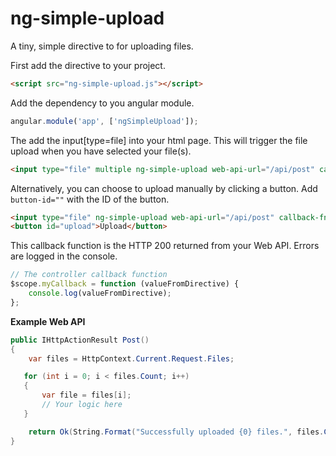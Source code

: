 # ng-simple-upload
A tiny, simple directive to for uploading files.

First add the directive to your project.
```html
<script src="ng-simple-upload.js"></script>
```

Add the dependency to you angular module.
```js
angular.module('app', ['ngSimpleUpload']);
```




The add the input[type=file] into your html page.
This will trigger the file upload when you have selected your file(s).
```html 
<input type="file" multiple ng-simple-upload web-api-url="/api/post" callback-fn="myCallback" />
```



Alternatively, you can choose to upload manually by clicking a button.
Add ```button-id=""``` with the ID of the button.
```html
<input type="file" ng-simple-upload web-api-url="/api/post" callback-fn="myCallback" button-id="upload" />
<button id="upload">Upload</button>
```



This callback function is the HTTP 200 returned from your Web API. Errors are logged in the console.
```js 
// The controller callback function
$scope.myCallback = function (valueFromDirective) {
    console.log(valueFromDirective);
};
```




**Example Web API**

```cs
public IHttpActionResult Post()
{
    var files = HttpContext.Current.Request.Files;

   for (int i = 0; i < files.Count; i++)
   {
       var file = files[i];
       // Your logic here
   }

    return Ok(String.Format("Successfully uploaded {0} files.", files.Count));
}
```
